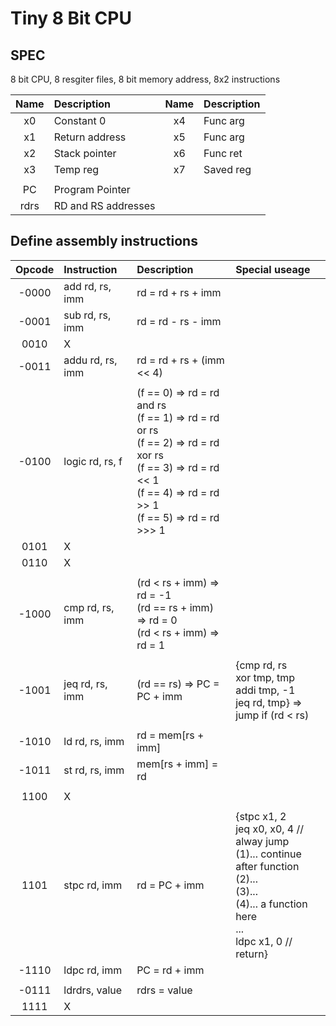 # Tiny 8 Bit CPU

## SPEC

8 bit CPU, 8 resgiter files, 8 bit memory address, 8x2 instructions

|Name|Description|Name|Description|
|:-:|:-|:-:|:-|
|x0|Constant 0|x4|Func arg|
|x1|Return address|x5|Func arg|
|x2|Stack pointer|x6|Func ret|
|x3|Temp reg|x7|Saved reg|
||
|PC|Program Pointer|
|rdrs|RD and RS addresses|


## Define assembly instructions

|Opcode|Instruction|Description|Special useage|
|:-:|:-|:-|:-|
|-0000|add rd, rs, imm|rd = rd + rs + imm||
|-0001|sub rd, rs, imm|rd = rd - rs - imm||
|0010|X|
|-0011|addu rd, rs, imm|rd = rd + rs + (imm << 4)||
||
|-0100|logic rd, rs, f|(f == 0) => rd = rd and rs<br>(f == 1) => rd = rd or rs<br>(f == 2) => rd = rd xor rs<br>(f == 3) => rd = rd << 1<br>(f == 4) => rd = rd >> 1<br>(f == 5) => rd = rd >>> 1||
|0101|X|
|0110|X|
||
|-1000|cmp rd, rs, imm|(rd < rs + imm) => rd = -1<br>(rd == rs + imm) => rd = 0<br>(rd < rs + imm) => rd = 1||
||
|-1001|jeq rd, rs, imm|(rd == rs) => PC = PC + imm|{cmp rd, rs<br>xor tmp, tmp<br>addi tmp, -1<br>jeq rd, tmp} => jump if (rd < rs)|
||
|-1010|ld rd, rs, imm|rd = mem[rs + imm]||
|-1011|st rd, rs, imm|mem[rs + imm] = rd||
||
|1100|X|
||
|1101|stpc rd, imm|rd = PC + imm|{stpc x1, 2<br>jeq x0, x0, 4 // alway jump<br>(1)... continue after function<br>(2)...<br>(3)...<br>(4)... a function here<br>...<br>ldpc x1, 0 // return}|
|-1110|ldpc rd, imm|PC = rd + imm|
||
|-0111|ldrdrs, value|rdrs = value|
|1111|X|